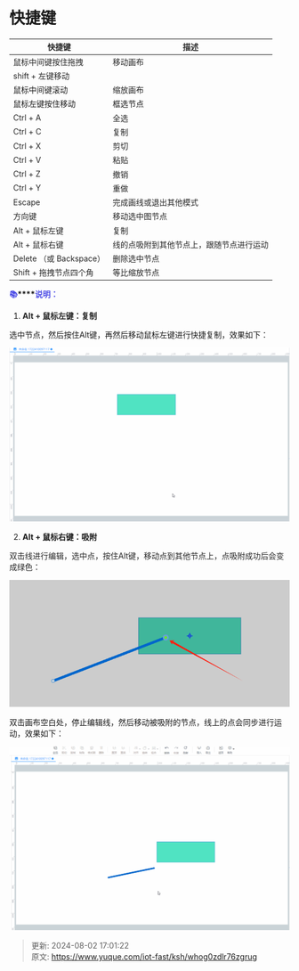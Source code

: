 # 快捷键

| **<font style="color:rgb(38, 38, 38);">快捷键</font>** | **<font style="color:rgb(38, 38, 38);">描述</font>** |
| --- | --- |
| <font style="color:rgb(38, 38, 38);">鼠标中间键按住拖拽</font> | <font style="color:rgb(38, 38, 38);">移动画布</font> |
| <font style="color:rgb(38, 38, 38);">shift + 左键移动</font> | |
| 鼠标中间键滚动 | <font style="color:rgb(38, 38, 38);">缩放画布</font> |
| 鼠标左键按住移动 | 框选节点 |
| <font style="color:rgb(38, 38, 38);">Ctrl + A</font> | <font style="color:rgb(38, 38, 38);">全选</font> |
| <font style="color:rgb(38, 38, 38);">Ctrl + C</font> | <font style="color:rgb(38, 38, 38);">复制</font> |
| <font style="color:rgb(38, 38, 38);">Ctrl + X</font> | <font style="color:rgb(38, 38, 38);">剪切</font> |
| <font style="color:rgb(38, 38, 38);">Ctrl + V</font> | <font style="color:rgb(38, 38, 38);">粘贴</font> |
| <font style="color:rgb(38, 38, 38);">Ctrl + Z</font> | <font style="color:rgb(38, 38, 38);">撤销</font> |
| <font style="color:rgb(38, 38, 38);">Ctrl + Y </font> | <font style="color:rgb(38, 38, 38);">重做</font> |
| <font style="color:rgb(38, 38, 38);">Escape</font> | <font style="color:rgb(38, 38, 38);">完成画线或退出其他模式</font> |
| <font style="color:rgb(38, 38, 38);">方向键</font> | <font style="color:rgb(38, 38, 38);">移动选中图节点</font> |
| <font style="color:rgb(38, 38, 38);">Alt + 鼠标左键</font> | <font style="color:rgb(38, 38, 38);">复制</font> |
| <font style="color:rgb(38, 38, 38);">Alt + 鼠标右键</font> | <font style="color:rgb(38, 38, 38);">线的点吸附到其他节点上，跟随节点进行运动</font> |
| <font style="color:rgb(38, 38, 38);">Delete （或 Backspace）</font> | <font style="color:rgb(38, 38, 38);">删除选中节点</font> |
| <font style="color:rgb(38, 38, 38);">Shift + 拖拽节点四个角</font> | <font style="color:rgb(38, 38, 38);">等比缩放节点</font> |


**<font style="color:rgb(77, 77, 230);">📚</font>****<font style="color:rgb(77, 77, 230);">说明：</font>**

1. **<font style="color:rgb(38, 38, 38);">Alt + 鼠标左键：复制</font>**

选中节点，然后按住Alt键，再然后移动鼠标左键进行快捷复制，效果如下：

![1722410148608-a9ab0f2f-ef91-4b07-9bf0-734e89ce66ce.gif](./img/BrcbPWqhROzkvNUL/1722410148608-a9ab0f2f-ef91-4b07-9bf0-734e89ce66ce-841520.gif)

2. **Alt + 鼠标右键：吸附**

<font style="color:rgb(38, 38, 38);">双击线进行编辑，选中点，按住Alt键，移动点到其他节点上，点吸附成功后会变成绿色：</font>

![1722410319776-8ec60dc5-bd0b-4a8a-b6eb-a695ec38428b.png](./img/BrcbPWqhROzkvNUL/1722410319776-8ec60dc5-bd0b-4a8a-b6eb-a695ec38428b-163902.png)

双击画布空白处，停止编辑线，然后移动被吸附的节点，线上的点会同步进行运动，效果如下：

![1722410365446-7ef03700-1b0a-4760-8b1f-51eddf8395c3.gif](./img/BrcbPWqhROzkvNUL/1722410365446-7ef03700-1b0a-4760-8b1f-51eddf8395c3-119086.gif)







> 更新: 2024-08-02 17:01:22  
> 原文: <https://www.yuque.com/iot-fast/ksh/whog0zdlr76zgrug>